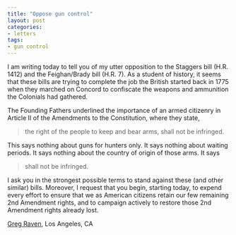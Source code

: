 ```yaml
---
title: "Oppose gun control"
layout: post
categories:
- letters
tags:
- gun control
---
```


I am writing today to tell you of my utter opposition to the Staggers bill (H.R. 1412) and the Feighan/Brady bill (H.R. 7). As a student of history, it seems that these bills are trying to complete the job the British started back in 1775 when they marched on Concord to confiscate the weapons and ammunition the Colonials had gathered.

The Founding Fathers underlined the importance of an armed citizenry in Article II of the Amendments to the Constitution, where they state,

> the right of the people to keep and bear arms, shall not be infringed.

This says nothing about guns for hunters only. It says nothing about waiting periods. It says nothing about the country of origin of those arms. It says

> shall not be infringed.

I ask you in the strongest possible terms to stand against these (and other similar) bills. Moreover, I request that you begin, starting today, to expend every effort to ensure that we as American citizens retain our few remaining 2nd Amendment rights, and to campaign actively to restore those 2nd Amendment rights already lost.

<a href="https://www.gregraven.org">Greg Raven</a>, Los Angeles, CA
